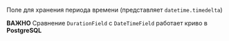 Поле для хранения периода времени (представляет `datetime.timedelta`)

**ВАЖНО**
Сравнение `DurationField` с `DateTimeField` работает криво в **PostgreSQL**

